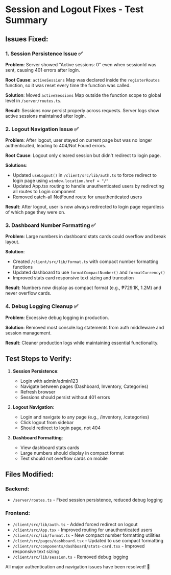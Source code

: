 # Session and Logout Fixes - Test Summary

## Issues Fixed:

### 1. Session Persistence Issue ✅
**Problem**: Server showed "Active sessions: 0" even when sessionId was sent, causing 401 errors after login.

**Root Cause**: `activeSessions` Map was declared inside the `registerRoutes` function, so it was reset every time the function was called.

**Solution**: Moved `activeSessions` Map outside the function scope to global level in `/server/routes.ts`.

**Result**: Sessions now persist properly across requests. Server logs show active sessions maintained after login.

### 2. Logout Navigation Issue ✅
**Problem**: After logout, user stayed on current page but was no longer authenticated, leading to 404/Not Found errors.

**Root Cause**: Logout only cleared session but didn't redirect to login page.

**Solutions**:
- Updated `useLogout()` in `/client/src/lib/auth.ts` to force redirect to login page using `window.location.href = "/"` 
- Updated App.tsx routing to handle unauthenticated users by redirecting all routes to Login component
- Removed catch-all NotFound route for unauthenticated users

**Result**: After logout, user is now always redirected to login page regardless of which page they were on.

### 3. Dashboard Number Formatting ✅
**Problem**: Large numbers in dashboard stats cards could overflow and break layout.

**Solution**: 
- Created `/client/src/lib/format.ts` with compact number formatting functions
- Updated dashboard to use `formatCompactNumber()` and `formatCurrency()` 
- Improved stats card responsive text sizing and truncation

**Result**: Numbers now display as compact format (e.g., ₱729.1K, 1.2M) and never overflow cards.

### 4. Debug Logging Cleanup ✅
**Problem**: Excessive debug logging in production.

**Solution**: Removed most console.log statements from auth middleware and session management.

**Result**: Cleaner production logs while maintaining essential functionality.

## Test Steps to Verify:

1. **Session Persistence**:
   - Login with admin/admin123
   - Navigate between pages (Dashboard, Inventory, Categories)
   - Refresh browser
   - Sessions should persist without 401 errors

2. **Logout Navigation**:
   - Login and navigate to any page (e.g., /inventory, /categories)
   - Click logout from sidebar
   - Should redirect to login page, not 404

3. **Dashboard Formatting**:
   - View dashboard stats cards
   - Large numbers should display in compact format
   - Text should not overflow cards on mobile

## Files Modified:

### Backend:
- `/server/routes.ts` - Fixed session persistence, reduced debug logging

### Frontend:
- `/client/src/lib/auth.ts` - Added forced redirect on logout
- `/client/src/App.tsx` - Improved routing for unauthenticated users
- `/client/src/lib/format.ts` - New compact number formatting utilities
- `/client/src/pages/dashboard.tsx` - Updated to use compact formatting
- `/client/src/components/dashboard/stats-card.tsx` - Improved responsive text sizing
- `/client/src/lib/session.ts` - Removed debug logging

All major authentication and navigation issues have been resolved! 🎉
